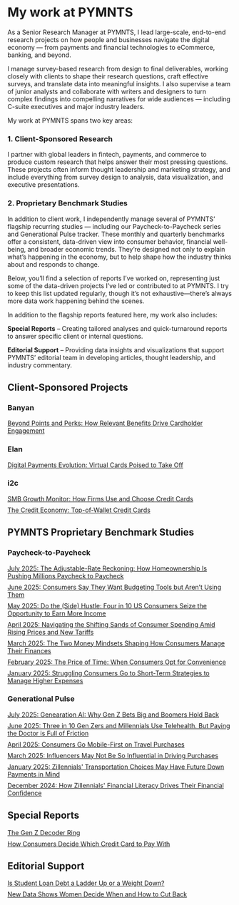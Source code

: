 # My work at PYMNTS

As a Senior Research Manager at PYMNTS, I lead large-scale, end-to-end research projects on how people and businesses navigate the digital economy — from payments and financial technologies to eCommerce, banking, and beyond.

I manage survey-based research from design to final deliverables, working closely with clients to shape their research questions, craft effective surveys, and translate data into meaningful insights. I also supervise a team of junior analysts and collaborate with writers and designers to turn complex findings into compelling narratives for wide audiences — including C-suite executives and major industry leaders.

My work at PYMNTS spans two key areas:

### 1. Client-Sponsored Research
I partner with global leaders in fintech, payments, and commerce to produce custom research that helps answer their most pressing questions. These projects often inform thought leadership and marketing strategy, and include everything from survey design to analysis, data visualization, and executive presentations.

### 2. Proprietary Benchmark Studies
In addition to client work, I independently manage several of PYMNTS’ flagship recurring studies — including our Paycheck-to-Paycheck series and Generational Pulse tracker. These monthly and quarterly benchmarks offer a consistent, data-driven view into consumer behavior, financial well-being, and broader economic trends. They’re designed not only to explain what’s happening in the economy, but to help shape how the industry thinks about and responds to change.

Below, you’ll find a selection of reports I’ve worked on, representing just some of the data-driven projects I’ve led or contributed to at PYMNTS. I try to keep this list updated regularly, though it’s not exhaustive—there’s always more data work happening behind the scenes.

In addition to the flagship reports featured here, my work also includes:

**Special Reports** – Creating tailored analyses and quick-turnaround reports to answer specific client or internal questions.

**Editorial Support** – Providing data insights and visualizations that support PYMNTS’ editorial team in developing articles, thought leadership, and industry commentary.

## Client-Sponsored Projects

### Banyan
<div style="margin-bottom: 8px;">
<a href="https://www.pymnts.com/news/loyalty-and-rewards-news/2025/how-consumers-decide-what-card-is-their-top-of-wallet-go-to" target="_blank">
  Beyond Points and Perks: How Relevant Benefits Drive Cardholder Engagement
</a>
</div>

### Elan
<div style="margin-bottom: 8px;">
<a href="https://www.pymnts.com/digital-payments/2025/more-than-4-in-10-u-s-consumers-now-use-virtual-cards-at-checkout" target="_blank">
 Digital Payments Evolution: Virtual Cards Poised to Take Off
</a>
</div>

### i2c 
<div style="margin-bottom: 8px;">
<a href="https://www.pymnts.com/study/smb-growth-credit-card-usage/" target="_blank">
  SMB Growth Monitor: How Firms Use and Choose Credit Cards
</a>
</div>

<div style="margin-bottom: 8px;">
<a href="https://www.pymnts.com/study/the-credit-economy-top-of-wallet-credit-cards/" target="_blank">
 The Credit Economy: Top-of-Wallet Credit Cards
</a>
</div>

## PYMNTS Proprietary Benchmark Studies

### Paycheck-to-Paycheck
<div style="margin-bottom: 8px;">
<a href="https://www.pymnts.com/study_posts/the-adjustable-rate-reckoning-how-homeownership-is-pushing-millions-paycheck-to-paycheck" target="_blank">
  July 2025: The Adjustable-Rate Reckoning: How Homeownership Is Pushing Millions Paycheck to Paycheck
</a>
</div>

<div style="margin-bottom: 8px;">
<a href="https://www.pymnts.com/study_posts/consumers-say-they-want-budgeting-tools-but-arent-using-them" target="_blank">
  June 2025: Consumers Say They Want Budgeting Tools but Aren’t Using Them
</a>
</div>

<div style="margin-bottom: 8px;">
<a href="https://www.pymnts.com/study_posts/do-the-side-hustle-four-in-10-us-consumers-seize-the-opportunity-to-earn-more-income/" target="_blank">
  May 2025: Do the (Side) Hustle: Four in 10 US Consumers Seize the Opportunity to Earn More Income
</a>
</div>

<div style="margin-bottom: 8px;">
<a href="https://www.pymnts.com/study_posts/navigating-the-shifting-sands-of-consumer-spending-amid-rising-prices-and-new-tariffs/" target="_blank">
  April 2025: Navigating the Shifting Sands of Consumer Spending Amid Rising Prices and New Tariffs
</a>
</div>

<div style="margin-bottom: 8px;">
<a href="https://www.pymnts.com/study_posts/the-two-money-mindsets-shaping-how-consumers-manage-their-finances" target="_blank">
  March 2025: The Two Money Mindsets Shaping How Consumers Manage Their Finances
</a>
</div>

<div style="margin-bottom: 8px;">
<a href="https://www.pymnts.com/study_posts/the-price-of-time-when-consumers-opt-for-convenience/" target="_blank">
  February 2025: The Price of Time: When Consumers Opt for Convenience
</a>
</div>

<div style="margin-bottom: 8px;">
<a href="https://www.pymnts.com/study_posts/struggling-consumers-go-to-short-term-strategies-to-manage-higher-expenses/" target="_blank">
  January 2025: Struggling Consumers Go to Short-Term Strategies to Manage Higher Expenses
</a>
</div>

### Generational Pulse
<div style="margin-bottom: 8px;">
<a href="https://www.pymnts.com/study_posts/generation-ai-why-gen-z-bets-big-and-boomers-hold-back" target="_blank">
  July 2025: Genearation AI: Why Gen Z Bets Big and Boomers Hold Back
</a>
</div>

<div style="margin-bottom: 8px;">
<a href="https://www.pymnts.com/study_posts/why-30percent-of-gen-z-and-millennials-like-telehealth-services" target="_blank">
  June 2025: Three in 10 Gen Zers and Millennials Use Telehealth. But Paying the Doctor is Full of Friction
</a>
</div>

<div style="margin-bottom: 8px;">
<a href="https://www.pymnts.com/study_posts/consumers-go-mobile-first-on-travel-purchases" target="_blank">
  April 2025: Consumers Go Mobile-First on Travel Purchases
</a>
</div>

<div style="margin-bottom: 8px;">
<a href="https://www.pymnts.com/study_posts/influencers-may-not-be-so-influential-in-driving-purchases" target="_blank">
  March 2025: Influencers May Not Be So Influential in Driving Purchases
</a>
</div>

<div style="margin-bottom: 8px;">
<a href="https://www.pymnts.com/study_posts/zillennials-transportation-choices-may-have-future-down-payments-in-mind" target="_blank">
  January 2025: Zillennials' Transportation Choices May Have Future Down Payments in Mind
</a>
</div>

<div style="margin-bottom: 8px;">
<a href="https://www.pymnts.com/study_posts/how-zillennials-financial-literacy-drives-their-financial-confidence" target="_blank">
  December 2024: How Zillennials' Financial Literacy Drives Their Financial Confidence
</a>
</div>

## Special Reports
<div style="margin-bottom: 8px;">
<a href="https://www.pymnts.com/gen-z/2025/gen-z-isnt-broke-theyre-smarter-with-money-than-you-think" target="_blank">
  The Gen Z Decoder Ring
</a>
</div>

<div style="margin-bottom: 8px;">
<a href="https://www.pymnts.com/study/how-consumers-decide-which-credit-card-to-pay-with" target="_blank">
  How Consumers Decide Which Credit Card to Pay With
</a>
</div>

## Editorial Support
<div style="margin-bottom: 8px;">
<a href="https://www.pymnts.com/loans/2025/is-student-loan-debt-a-ladder-up-or-a-weight-down" target="_blank">
  Is Student Loan Debt a Ladder Up or a Weight Down?
</a>
</div>

<div style="margin-bottom: 8px;">
<a href="https://www.pymnts.com/consumer-insights/2025/new-data-shows-women-decide-when-how-cut-back/" target="_blank">
  New Data Shows Women Decide When and How to Cut Back
</a>
</div>
